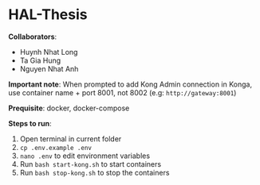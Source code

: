 # HAL-Thesis

<b>Collaborators</b>:
- Huynh Nhat Long
- Ta Gia Hung
- Nguyen Nhat Anh

<b>Important note</b>: When prompted to add Kong Admin connection in Konga, use container name + port 8001, not 8002 (e.g: `http://gateway:8001`)

<b>Prequisite</b>: docker, docker-compose

<b>Steps to run</b>:

1) Open terminal in current folder
2) `cp .env.example .env`
3) `nano .env` to edit environment variables
4) Run `bash start-kong.sh` to start containers
5) Run `bash stop-kong.sh` to stop the containers
